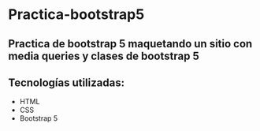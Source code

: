 # Practica-bootstrap5
Practica de bootstrap 5 maquetando un sitio con media queries y clases de bootstrap 5
---
## Tecnologías utilizadas:
* HTML
* CSS
* Bootstrap 5
